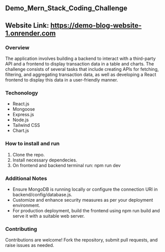 
## Demo_Mern_Stack_Coding_Challenge
## Website Link: https://demo-blog-website-1.onrender.com
### Overview
The application involves building a backend to interact with a third-party API and a frontend to display transaction data in a table and charts. The challenge consists of several tasks that include creating APIs for fetching, filtering, and aggregating transaction data, as well as developing a React frontend to display this data in a user-friendly manner.

### Techonology
- React.js
- Mongoose
- Express.js
- Node.js
- Tailwind CSS
- Chart.js

### How to install and run
1. Clone the repo.
2. Install necessary dependecies.
3. On frontend and backend terminal run: npm run dev

### Additional Notes
- Ensure MongoDB is running locally or configure the connection URI in backend/config/database.js.
- Customize and enhance security measures as per your deployment environment.
- For production deployment, build the frontend using npm run build and serve it with a suitable web server.

### Contributing
Contributions are welcome! Fork the repository, submit pull requests, and raise issues as needed.
